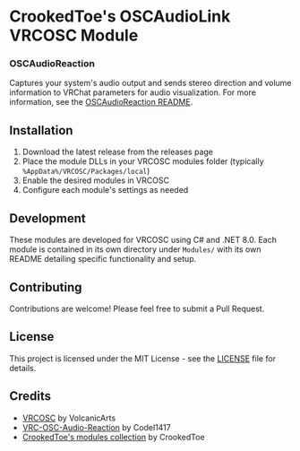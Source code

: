 # CrookedToe's OSCAudioLink VRCOSC Module

### OSCAudioReaction
Captures your system's audio output and sends stereo direction and volume information to VRChat parameters for audio visualization. For more information, see the [OSCAudioReaction README](Modules/OSCAudioReaction/README.md).

## Installation

1. Download the latest release from the releases page
2. Place the module DLLs in your VRCOSC modules folder (typically `%AppData%/VRCOSC/Packages/local`)
3. Enable the desired modules in VRCOSC
4. Configure each module's settings as needed

## Development

These modules are developed for VRCOSC using C# and .NET 8.0. Each module is contained in its own directory under `Modules/` with its own README detailing specific functionality and setup.

## Contributing

Contributions are welcome! Please feel free to submit a Pull Request.

## License

This project is licensed under the MIT License - see the [LICENSE](LICENSE) file for details.

## Credits

- [VRCOSC](https://github.com/VolcanicArts/VRCOSC) by VolcanicArts
- [VRC-OSC-Audio-Reaction](https://github.com/Codel1417/VRC-OSC-Audio-Reaction) by Codel1417
- [CrookedToe's modules collection](https://github.com/CrookedToe/CrookedToe-s-Modules) by CrookedToe